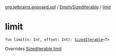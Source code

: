 [org.jetbrains.exposed.sql](../index.md) / [EmptySizedIterable](index.md) / [limit](.)

# limit

`fun limit(n: Int, offset: Int): `[`SizedIterable`](../-sized-iterable/index.md)`<T>`

Overrides [SizedIterable.limit](../-sized-iterable/limit.md)


